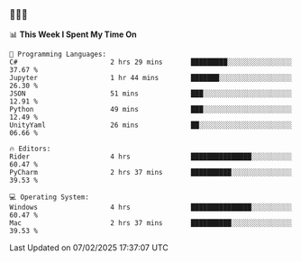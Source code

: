### 👋👋👋
<!--START_SECTION:waka-->
📊 **This Week I Spent My Time On** 

```text
💬 Programming Languages: 
C#                       2 hrs 29 mins       █████████░░░░░░░░░░░░░░░░   37.67 % 
Jupyter                  1 hr 44 mins        ███████░░░░░░░░░░░░░░░░░░   26.30 % 
JSON                     51 mins             ███░░░░░░░░░░░░░░░░░░░░░░   12.91 % 
Python                   49 mins             ███░░░░░░░░░░░░░░░░░░░░░░   12.49 % 
UnityYaml                26 mins             ██░░░░░░░░░░░░░░░░░░░░░░░   06.66 % 

🔥 Editors: 
Rider                    4 hrs               ███████████████░░░░░░░░░░   60.47 % 
PyCharm                  2 hrs 37 mins       ██████████░░░░░░░░░░░░░░░   39.53 % 

💻 Operating System: 
Windows                  4 hrs               ███████████████░░░░░░░░░░   60.47 % 
Mac                      2 hrs 37 mins       ██████████░░░░░░░░░░░░░░░   39.53 % 
```


 Last Updated on 07/02/2025 17:37:07 UTC
<!--END_SECTION:waka-->
